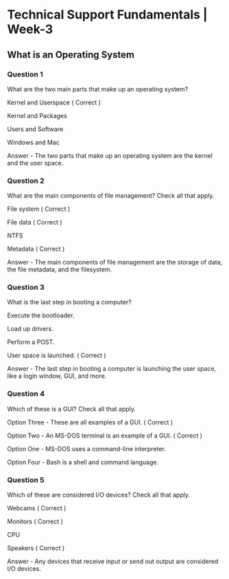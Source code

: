 # Technical Support Fundamentals | Week-3

## What is an Operating System

### Question 1

What are the two main parts that make up an operating system?


Kernel and Userspace ( Correct )


Kernel and Packages


Users and Software 


Windows and Mac


Answer - The two parts that make up an operating system are the kernel and the user space.


### Question 2

What are the main components of file management? Check all that apply.


File system  ( Correct )

File data  ( Correct )

NTFS 

Metadata  ( Correct )


Answer - The main components of file management are the storage of data, the file metadata, and the filesystem.


### Question 3

What is the last step in booting a computer?


Execute the bootloader. 

Load up drivers. 

Perform a POST. 

User space is launched.  ( Correct )


Answer - The last step in booting a computer is launching the user space, like a login window, GUI, and more.


### Question 4

Which of these is a GUI? Check all that apply. 


Option Three - These are all examples of a GUI.  ( Correct )

Option Two - An MS-DOS terminal is an example of a GUI.  ( Correct )

Option One - MS-DOS uses a command-line interpreter.

Option Four - Bash is a shell and command language.


### Question 5

Which of these are considered I/O devices? Check all that apply.


Webcams  ( Correct )

Monitors  ( Correct )

CPU 

Speakers  ( Correct )


Answer - Any devices that receive input or send out output are considered I/O devices.
